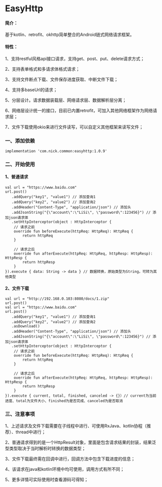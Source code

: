 # EasyHttp
#### 简介：
基于kotlin、retrofit、okhttp简单整合的Android链式网络请求框架。
#### 特性：
1、支持restful风格api接口请求，支持get、post、put、delete请求方式；

2、支持表单格式和多请求体格式请求；

3、支持文件断点下载、文件保存进度获取、中断文件下载；

4、支持多baseUrl的请求；

5、分层设计。请求数据装载层、网络请求层、数据解析层分离；

6、网络层设计统一的接口，目前已内置retrofit，可加入其他网络框架作为网络请求层；

7、文件下载使用okio来进行文件读写，可以自定义其他框架来读写文件；
### 一、添加依赖 
```
implementation 'com.nick.common:easyhttp:1.0.9'
```
### 二、开始使用
#### 1、普通请求
```
val url = "https://www.baidu.com"
url.post()
   .addQuery("key1", "value1") // 添加查询1
   .addQuery("key2", "value2") // 添加查询2
   .addHeader("Content-Type", "application/json") // 添加头
   .addJsonString("{\"account\":\"LiSi\", \"password\":123456}") // 添加json请求体
   .setHttpInterceptor(object : HttpInterceptor {
	// 请求之前
	override fun beforeExecute(httpReq: HttpReq): HttpReq {
		return httpReq
	}

	// 请求之后
	override fun afterExecute(httpReq: HttpReq, httpResp: HttpResp): HttpResp {
		return httpResp
	}
}).execute { data: String -> data } // 数据转换，原始类型为String，可转为其他类型				
```
#### 2、文件下载
```
val url = "http://192.168.0.103:8080/docs/1.zip"
url.post()
val url = "https://www.baidu.com"
url.post()
   .addQuery("key1", "value1") // 添加查询1
   .addQuery("key2", "value2") // 添加查询2
   .asDownload()
   .addHeader("Content-Type", "application/json") // 添加头
   .addJsonString("{\"account\":\"LiSi\", \"password\":123456}") // 添加json请求体
   .setHttpInterceptor(object : HttpInterceptor {
	// 请求之前
	override fun beforeExecute(httpReq: HttpReq): HttpReq {
		return httpReq
	}

	// 请求之后
	override fun afterExecute(httpReq: HttpReq, httpResp: HttpResp): HttpResp {
		return httpResp
	}
}).execute { current, total, finished, canceled -> {}）// current为当前进度、total为文件大小、finished为是否完成、canceled为是否取消
```
### 三、注意事项
1、上述请求及文件下载需要在子线程中进行、可使用RxJava、kotlin协程（推荐）、thread中进行；

2、普通请求得到的是一个HttpResult对象，里面是包含请求结果的封装，结果泛型类型取决于当时解析时转换的数据类型；

3、文件下载最终需在回调中进行，回调方法中包含下载进度的信息；

4、该请求在java和kotlin环境中均可使用，调用方式有所不同；

5、更多详情可实际使用时查看源码可得知；
